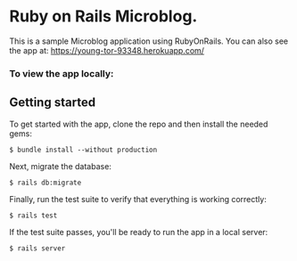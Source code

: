 # Ruby on Rails Microblog.

This is a sample Microblog application using RubyOnRails. You can also see the app at: https://young-tor-93348.herokuapp.com/

### To view the app locally:

## Getting started

To get started with the app, clone the repo and then install the needed gems:

```
$ bundle install --without production
```

Next, migrate the database:

```
$ rails db:migrate
```

Finally, run the test suite to verify that everything is working correctly:

```
$ rails test
```

If the test suite passes, you'll be ready to run the app in a local server:

```
$ rails server
```
